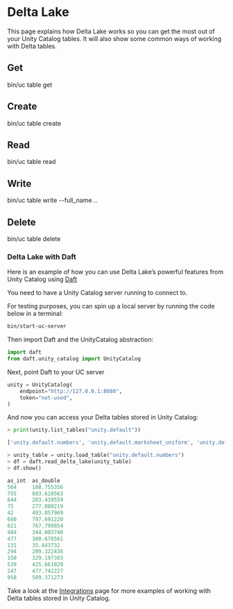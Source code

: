 # Delta Lake

This page explains how Delta Lake works so you can get the most out of your Unity Catalog tables. It will also show some common ways of working with Delta tables.

## Get

bin/uc table get

## Create

bin/uc table create

## Read

bin/uc table read

## Write

bin/uc table write --full_name <catalog>.<schema>.<table>

## Delete

bin/uc table delete

### Delta Lake with Daft

Here is an example of how you can use Delta Lake’s powerful features from Unity Catalog using [Daft](https://getdaft.io)

You need to have a Unity Catalog server running to connect to.

For testing purposes, you can spin up a local server by running the code below in a terminal:

```sh
bin/start-uc-server
```

Then import Daft and the UnityCatalog abstraction:

```python
import daft
from daft.unity_catalog import UnityCatalog
```

Next, point Daft to your UC server

```python
unity = UnityCatalog(
    endpoint="http://127.0.0.1:8080",
    token="not-used",
)
```

And now you can access your Delta tables stored in Unity Catalog:

```python
> print(unity.list_tables("unity.default"))

['unity.default.numbers', 'unity.default.marksheet_uniform', 'unity.default.marksheet']

> unity_table = unity.load_table("unity.default.numbers")
> df = daft.read_delta_lake(unity_table)
> df.show()

as_int  as_double
564     188.755356
755     883.610563
644     203.439559
75      277.880219
42      403.857969
680     797.691220
821     767.799854
484     344.003740
477     380.678561
131     35.443732
294     209.322436
150     329.197303
539     425.661029
247     477.742227
958     509.371273
```

Take a look at the [Integrations](./integrations/unity-catalog-duckdb.md) page for more examples of working with Delta tables stored in Unity Catalog.
